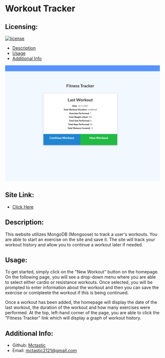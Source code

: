 # Workout Tracker

## Licensing:

[![license](https://img.shields.io/badge/license-MIT-blue)](https://shields.io)

- [Description](#description)
- [Usage](#usage)
- [Additional Info](#additional-info)

![demo screenshot](./images/demo-screenshot.png)

## Site Link:

- [Click Here](https://damp-oasis-83805.herokuapp.com/)

## Description:

This website utilizes MongoDB (Mongoose) to track a user's workouts. You are able to start an exercise on the site and save it. The site will track your workout history and allow you to continue a workout later if needed.

## Usage:

To get started, simply click on the "New Workout" button on the homepage. On the following page, you will see a drop-down menu where you are able to select either cardio or resistance workouts. Once selected, you will be prompted to enter information about the workout and then you can save the exercise or comlpleete the workout if this is being continued.

Once a workout has been added, the homepage will display the date of the last workout, the duration of the workout and how many exercises were performed. At the top, left-hand corner of the page, you are able to click the "Fitness Tracker" link which will display a graph of workout history.

## Additional Info:

- Github: [Mctastic](https://github.com/mctastic)
- Email: mctastic2121@gmail.com
